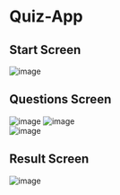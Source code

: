 # Quiz-App

## Start Screen
![image](https://user-images.githubusercontent.com/73073786/233748195-d2d82a81-8680-4fd0-864b-41c0d81f3ce7.png)

## Questions Screen
![image](https://user-images.githubusercontent.com/73073786/233748302-65d5a16e-0d06-4106-aab6-b81204ae3e8d.png)                 ![image](https://user-images.githubusercontent.com/73073786/233748339-c2476def-d2ae-448a-a5de-e7659edf3ff9.png)  
![image](https://user-images.githubusercontent.com/73073786/233748396-8820c6f0-acef-4372-9a92-0ee6a324a60f.png)

## Result Screen
![image](https://user-images.githubusercontent.com/73073786/233748433-8a8a9019-b4cb-43e8-a88a-9803c33ce421.png)
